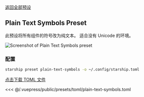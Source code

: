 [返回全部预设](./README.md#plain-text-symbols)

## Plain Text Symbols Preset

此预设将所有组件的符号改为纯文本。 适合没有 Unicode 的环境。

![Screenshot of Plain Text Symbols preset](/presets/img/plain-text-symbols.png)

### 配置

```sh
starship preset plain-text-symbols -o ~/.config/starship.toml
```

[点击下载 TOML 文件](/presets/toml/plain-text-symbols.toml)

<<< @/.vuepress/public/presets/toml/plain-text-symbols.toml
